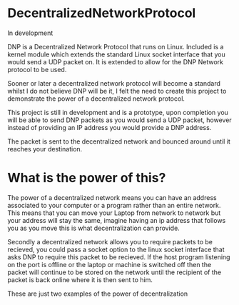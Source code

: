 # DecentralizedNetworkProtocol
In development


DNP is a Decentralized Network Protocol that runs on Linux. Included is a kernel module which extends the standard Linux socket interface that you would send a UDP packet on. It is extended to allow for the DNP Network protocol to be used.

Sooner or later a decentralized network protocol will become a standard whilst I do not believe DNP will be it, I felt the need to create this project to demonstrate the power of a decentralized network protocol.

This project is still in development and is a prototype, upon completion you will be able to send DNP packets as you would send a UDP packet, however instead of providing an IP address you would provide a DNP address.

The packet is sent to the decentralized network and bounced around until it reaches your destination. 

# What is the power of this?

The power of a decentralized network means you can have an address associated to your computer or a program rather than an entire network. This means that you can move your Laptop from network to network but your address will stay the same, imagine having an ip address that follows you as you move this is what decentralization can provide.

Secondly a decentralized network allows you to require packets to be recieved, you could pass a socket option to the linux socket interface that asks DNP to require this packet to be recieved. If the host program listening on the port is offline or the laptop or machine is switched off then the packet will continue to be stored on the network until the recipient of the packet is back online where it is then sent to him.

These are just two examples of the power of decentralization
